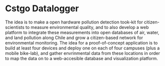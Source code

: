 # Cstgo Datalogger
The idea is to make a open hardware pollution detection took-kit for citizen-scientists to measure environmental quality, and to also develop a web platform to integrate these measurements into open databases of air, water, and land pollution along Chile and grow a citizen-based network for environmental monitoring. The idea for a proof-of-concept application is to build at least four devices and deploy one on each of four campuses (plus a mobile bike-lab), and gather envrinmental data from these locations in order to map the data on to a web-accesible database and visualization platform.
